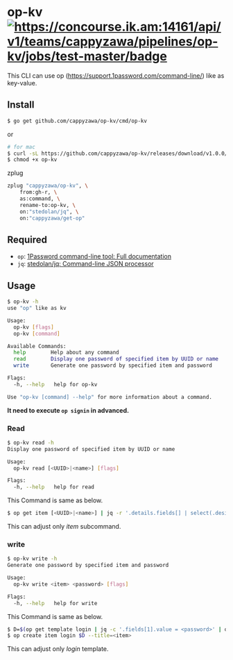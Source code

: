 # op-kv [![https://concourse\.ik\.am:14161/api/v1/teams/cappyzawa/pipelines/op\-kv/jobs/test\-master/badge](https://concourse.ik.am:14161/api/v1/teams/cappyzawa/pipelines/op-kv/jobs/test-master/badge)](https://concourse.ik.am:14161/teams/cappyzawa/pipelines/op-kv)
This CLI can use op (https://support.1password.com/command-line/) like as key-value.

## Install
```bash
$ go get github.com/cappyzawa/op-kv/cmd/op-kv
```
or
```bash
# for mac
$ curl -sL https://github.com/cappyzawa/op-kv/releases/download/v1.0.0/op-kv-darwin-amd64 > op-kv
$ chmod +x op-kv
```

zplug
```zsh
zplug "cappyzawa/op-kv", \
    from:gh-r, \
    as:command, \
    rename-to:op-kv, \
    on:"stedolan/jq", \
    on:"cappyzawa/get-op"
```

## Required
* `op`: [1Password command\-line tool: Full documentation](https://support.1password.com/command-line/)
* `jq`: [stedolan/jq: Command\-line JSON processor](https://github.com/stedolan/jq)

## Usage

```bash
$ op-kv -h
use "op" like as kv

Usage:
  op-kv [flags]
  op-kv [command]

Available Commands:
  help        Help about any command
  read        Display one password of specified item by UUID or name
  write       Generate one password by specified item and password

Flags:
  -h, --help   help for op-kv

Use "op-kv [command] --help" for more information about a command.
```

**It need to execute `op signin` in advanced.**
### Read
```bash
$ op-kv read -h
Display one password of specified item by UUID or name

Usage:
  op-kv read [<UUID>|<name>] [flags]

Flags:
  -h, --help   help for read
```
This Command is same as below.
```bash
$ op get item [<UUID>|<name>] | jq -r '.details.fields[] | select(.designation=="password").value'
```
This can adjust only _item_ subcommand.

### write
```bash
$ op-kv write -h 
Generate one password by specified item and password

Usage:
  op-kv write <item> <password> [flags]

Flags:
  -h, --help   help for write
```
This Command is same as below.
```bash
$ D=$(op get template login | jq -c '.fields[1].value = <password>' | op encode)
$ op create item login $D --title=<item>
```
This can adjust only _login_ template.
